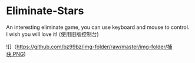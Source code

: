 # Eliminate-Stars
An interesting eliminate game, you can use keyboard and mouse to control. I wish you will love it!
(使用旧版控制台)


![]（https://github.com/bz99bz/img-folder/raw/master/img-folder/捕获.PNG)
